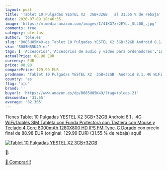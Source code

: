 ```yaml
---
layout: post
title: 'Tablet 10 Pulgadas YESTEL X2  3GB+32GB   al 31.55 % de rebaja'
date: 2020-07-09 18:46:55
image: 'https://m.media-amazon.com/images/I/41KG7zr2EYL._SL400_.jpg'
comments: true
category: ofertas
author: 'tole.es'
slug: 'B085H85K49-es Tablet 10 Pulgadas YESTEL X2 3GB+32GB Android 8.1，4G...'
sku: 'B085H85K49-es'
tags: [ 'Accesorios','Accesorios de audio y vídeo para ordenadores','Informática','Webcams y telefonía VoIP','android', ]
actualPrice: 88.98 EUR
currency: EUR
price: 88.98
comparePrice: 129.99 EUR
prodname: 'Tablet 10 Pulgadas YESTEL X2  3GB+32GB  Android 8.1，4G WiFi/Dobles SIM  Tableta  con Funda Protectora  con Tastiera  con Mouse y Teclado  4 Core  8000mAh  1280X800 HD IPS  FM  Type-C  Dorado'
country: 'es'
flag: '🇪🇸'
brand: ''
buyurl: 'https://www.amazon.es/dp/B085H85K49/?tag=tolees-21'
descuento: '31.55'
average: '82.305'
---
```


Tienes [Tablet 10 Pulgadas YESTEL X2  3GB+32GB  Android 8.1，4G WiFi/Dobles SIM  Tableta  con Funda Protectora  con Tastiera  con Mouse y Teclado  4 Core  8000mAh  1280X800 HD IPS  FM  Type-C  Dorado](https://www.amazon.es/dp/B085H85K49/?tag=tolees-21) con precio final de  88.98 EUR (original: 129.99 EUR) (31.55 %  de rebaja) aqui!

[![Tablet 10 Pulgadas YESTEL X2  3GB+32GB  ](https://m.media-amazon.com/images/I/41KG7zr2EYL._SL400_.jpg)](https://www.amazon.es/dp/B085H85K49/?tag=tolees-21)

🔎:


[🛒 Comprar!!!](https://www.amazon.es/dp/B085H85K49/?tag=tolees-21)

